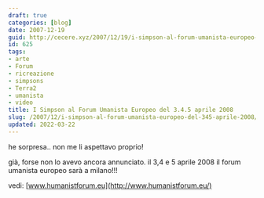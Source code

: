 ```yaml
---
draft: true
categories: [blog]
date: 2007-12-19
guid: http://cecere.xyz/2007/12/19/i-simpson-al-forum-umanista-europeo-del-345-aprile-2008/
id: 625
tags:
- arte
- Forum
- ricreazione
- simpsons
- Terra2
- umanista
- video
title: I Simpson al Forum Umanista Europeo del 3.4.5 aprile 2008
slug: /2007/12/i-simpson-al-forum-umanista-europeo-del-345-aprile-2008/
updated: 2022-03-22
---
```


he sorpresa.. non me li aspettavo proprio!

già, forse non lo avevo ancora annunciato. il 3,4 e 5 aprile 2008 il forum umanista europeo sarà a milano!!!
  
vedi: [www.humanistforum.eu](http://www.humanistforum.eu/)